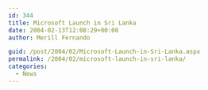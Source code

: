 ```yaml
---
id: 344
title: Microsoft Launch in Sri Lanka
date: 2004-02-13T12:08:29+00:00
author: Merill Fernando

guid: /post/2004/02/Microsoft-Launch-in-Sri-Lanka.aspx
permalink: /2004/02/microsoft-launch-in-sri-lanka/
categories:
  - News
---
```

<body xmlns="http://www.w3.org/1999/xhtml">
    <div class="Section1">
        <p>
            &#160;
        </p>
    </div>
</body>